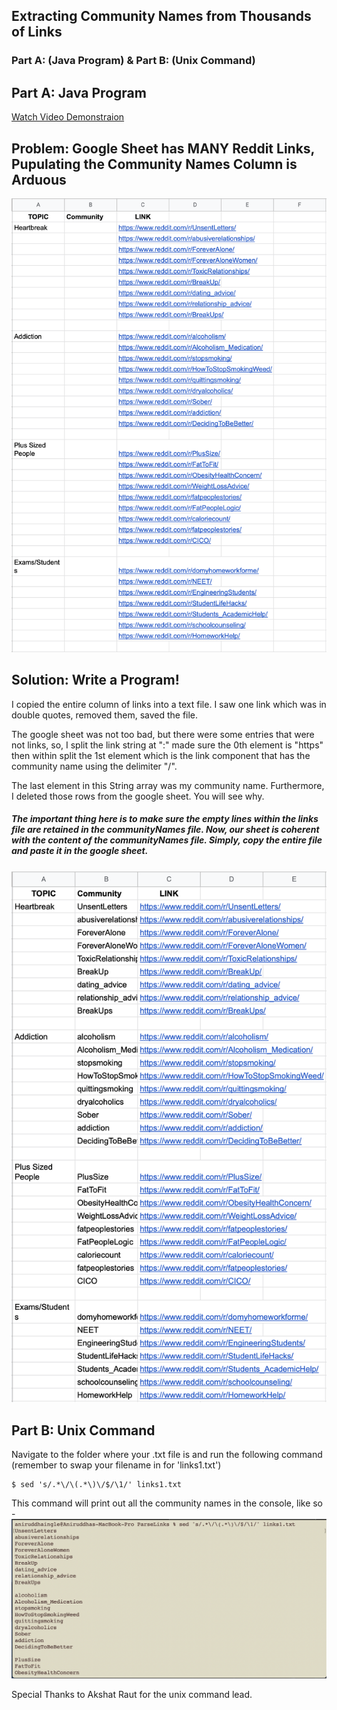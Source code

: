 ## Extracting Community Names from Thousands of Links 
### Part A: (Java Program) & Part B: (Unix Command) 

## Part A: Java Program

[Watch Video Demonstraion](https://www.youtube.com/watch?v=H7nbVwMha8w)
  
## Problem: Google Sheet has MANY Reddit Links, Pupulating the Community Names Column is Arduous

![Image of Sheet](Images/Before.png)

## Solution: Write a Program!  


I copied the entire column of links into a text file. I saw one link which was in double quotes, removed them, saved the file.  
  
The google sheet was not too bad, but there were some entries that were not links, so, I split the link string at ":" made sure the 0th element is "https" then within split the 1st element which is the link component that has the community name using the delimiter "/".   
  
The last element in this String array was my community name. Furthermore, I deleted those rows from the google sheet. You will see why.  
  
##### The important thing here is to make sure the empty lines within the links file are retained in the communityNames file. Now, our sheet is coherent with the content of the communityNames file. Simply, copy the entire file and paste it in the google sheet.

![Image of Complete Sheet](Images/After.png)


## Part B: Unix Command  
Navigate to the folder where your .txt file is and run the following command (remember to swap your filename in for 'links1.txt')

```
$ sed 's/.*\/\(.*\)\/$/\1/' links1.txt  
```
  
This command will print out all the community names in the console, like so - 
![](Images/sed_command.png)

Special Thanks to Akshat Raut for the unix command lead.






